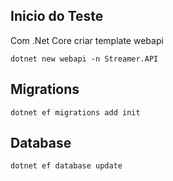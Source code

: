 ## Inicio do Teste

Com .Net Core criar template webapi

    dotnet new webapi -n Streamer.API

## Migrations

    dotnet ef migrations add init

## Database

    dotnet ef database update

    

